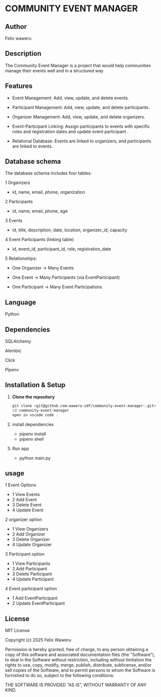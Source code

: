 # COMMUNITY EVENT MANAGER

## Author 
Felix waweru

## Description 
The Community Event Manager is a project that would help communities manage their events well and in a structured way

## Features

+ Event Management: Add, view, update, and delete events.

+ Participant Management: Add, view, update, and delete participants.

+ Organizer Management: Add, view, update, and delete organizers.

+ Event-Participant Linking: Assign participants to events with specific roles and registration dates and update event participant .

- Relational Database: Events are linked to organizers, and participants are linked to events.

## Database schema

The database schema includes four tables:

1 Organizers

 - id, name, email, phone, organization

2 Participants

- id, name, email, phone, age

3 Events

- id, title, description, date, location, organizer_id, capacity

4 Event Participants (linking table)

- id, event_id, participant_id, role, registration_date

5 Relationships:

 - One Organizer → Many Events

 - One Event → Many Participants (via EventParticipant)

 - One Participant → Many Event Participations


## Language 

Python

## Dependencies

SQLAlchemy

Alembic

Click

Pipenv 


## Installation & Setup

1. **Clone the repository**

   ```bash
   git clone <git@github.com:waweru-sdf/community-event-manager-.git>
   cd community-event-manager
   open in vscode code .

2. install dependencies 
   
   - pipenv install
   - pipenv shell

3. Run app 

   - python main.py

## usage 

1 Event Options
- 1 View Events
- 2 Add Event
- 3 Delete Event
- 4 Update Event


2 organizer option
- 1 View Organizers
- 2 Add Organizer
- 3 Delete Organizer
- 4 Update Organizer

3 Participant option
- 1 View Participants
- 2 Add Participant
- 3 Delete Participant
- 4 Update Participant

4 Event participant option
- 1 Add EventParticipant
- 2 Update EventParticipant

## License

MIT License


Copyright (c) 2025 Felix Waweru


Permission is hereby granted, free of charge, to any person obtaining a copy
of this software and associated documentation files (the "Software"), to deal
in the Software without restriction, including without limitation the rights
to use, copy, modify, merge, publish, distribute, sublicense, and/or sell
copies of the Software, and to permit persons to whom the Software is
furnished to do so, subject to the following conditions:


THE SOFTWARE IS PROVIDED "AS IS", WITHOUT WARRANTY OF ANY KIND.

